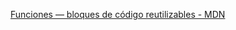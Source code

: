 [Funciones — bloques de código reutilizables - MDN](https://developer.mozilla.org/es/docs/Learn/JavaScript/Building_blocks/Functions)